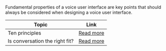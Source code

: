 Fundamental properties of a voice user interface are key points that should always be considered when designing a voice user interface.

| Topic                          | Link                                                                          |
| ------------------------------ | ----------------------------------------------------------------------------- |
| Ten principles                 | [Read more](/docs/principles/ten-principles.md)                               |
| Is conversation the right fit? | [Read more](/docs/principles/is-conversation-the-right-fit.md)                |

